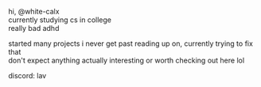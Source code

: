 hi, @white-calx  
currently studying cs in college  
really bad adhd  

started many projects i never get past reading up on, currently trying to fix that  
don't expect anything actually interesting or worth checking out here lol  

discord: lav
<!---
white-calx/white-calx is a ✨ special ✨ repository because its `README.md` (this file) appears on your GitHub profile.
You can click the Preview link to take a look at your changes.
--->
